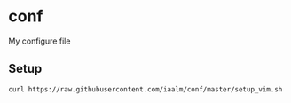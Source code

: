# conf
My configure file


## Setup
```bash
curl https://raw.githubusercontent.com/iaalm/conf/master/setup_vim.sh | bash
```
